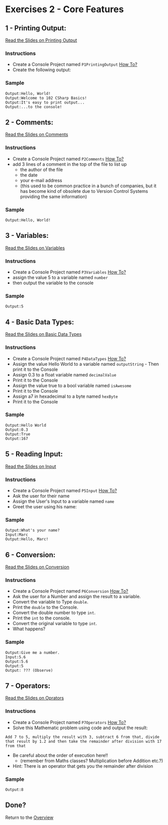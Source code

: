 # Exercises 2 - Core Features



## 1 - Printing Output: 
[Read the Slides on Printing Output](slides#1-printing-output)
### Instructions
- Create a Console Project named `P1PrintingOutput` [How To?](https://gist.github.com/marczaku/a8b3c38c37e8876a46194a73ed24b1f2)
- Create the following output:

### Sample
```
Output:Hello, World!
Output:Welcome to 102 CSharp Basics!
Output:It's easy to print output...
Output:...to the console!
```

## 2 - Comments: 
[Read the Slides on Comments](slides#2-comments)
### Instructions
- Create a Console Project named `P2Comments` [How To?](https://gist.github.com/marczaku/a8b3c38c37e8876a46194a73ed24b1f2)
- add 3 lines of a comment in the top of the file to list up 
  - the author of the file
  - the date
  - your e-mail address 
  - (this used to be common practice in a bunch of companies, but it has become kind of obsolete due to Version Control Systems providing the same information)
### Sample
```
Output:Hello, World!
```

## 3 - Variables: 
[Read the Slides on Variables](slides#3-variables)
### Instructions
- Create a Console Project named `P3Variables` [How To?](https://gist.github.com/marczaku/a8b3c38c37e8876a46194a73ed24b1f2)
- assign the value 5 to a variable named `number` 
- then output the variable to the console
### Sample
```
Output:5
```

## 4 - Basic Data Types: 
[Read the Slides on Basic Data Types](slides#4-basic-data-types)
### Instructions
- Create a Console Project named `P4DataTypes` [How To?](https://gist.github.com/marczaku/a8b3c38c37e8876a46194a73ed24b1f2)
- Assign the value Hello World to a variable named `outputString` - Then print it to the Console 
- Assign 0.3 to a float variable named `decimalValue` 
- Print it to the Console 
- Assign the value true to a bool variable named `isAwesome` 
- Print it to the Console
- Assign a7 in hexadecimal to a byte named `hexByte` 
- Print it to the Console
### Sample
```
Output:Hello World
Output:0.3
Output:True
Output:167
```

## 5 - Reading Input: 
[Read the Slides on Input](slides#5-reading-input)
### Instructions
- Create a Console Project named `P5Input` [How To?](https://gist.github.com/marczaku/a8b3c38c37e8876a46194a73ed24b1f2)
- Ask the user for their name
- Assign the User's Input to a variable named `name`
- Greet the user using his name:
### Sample
```
Output:What's your name?
Input:Marc
Output:Hello, Marc!
```


## 6 - Conversion: 
[Read the Slides on Conversion](slides#6-conversion)
### Instructions
- Create a Console Project named `P6Conversion` [How To?](https://gist.github.com/marczaku/a8b3c38c37e8876a46194a73ed24b1f2)
- Ask the user for a Number and assign the result to a variable.
- Convert the variable to Type `double`.
- Print the `double` to the Console.
- Convert the double number to type `int`.
- Print the `int` to the console.
- Convert the original variable to type `int`.
- What happens?
### Sample
```
Output:Give me a number.
Input:5.6
Output:5.6
Output:5
Output: ??? (Observe)
```

## 7 - Operators: 
[Read the Slides on Oprators](slides#7-operators)
### Instructions
- Create a Console Project named `P7Operators` [How To?](https://gist.github.com/marczaku/a8b3c38c37e8876a46194a73ed24b1f2)
- Solve this Mathematic problem using code and output the result: 

```
Add 7 to 5, multiply the result with 3, subtract 6 from that, divide that result by 1.2 and then take the remainder after division with 17 from that
```
- Be careful about the order of execution here!!
  - (remember from Maths classes? Multiplication before Addition etc.?)
- Hint: There is an operator that gets you the remainder after division
### Sample
```
Output:8
```

## Done?
Return to the [Overview](../../../#2-core-features)